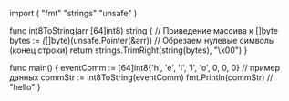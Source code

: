 import (
	"fmt"
	"strings"
	"unsafe"
)

func int8ToString(arr [64]int8) string {
	// Приведение массива к []byte
	bytes := *(*[]byte)(unsafe.Pointer(&arr))
	// Обрезаем нулевые символы (конец строки)
	return strings.TrimRight(string(bytes), "\x00")
}

func main() {
	eventComm := [64]int8{'h', 'e', 'l', 'l', 'o', 0, 0, 0} // пример данных
	commStr := int8ToString(eventComm)
	fmt.Println(commStr) // "hello"
}

